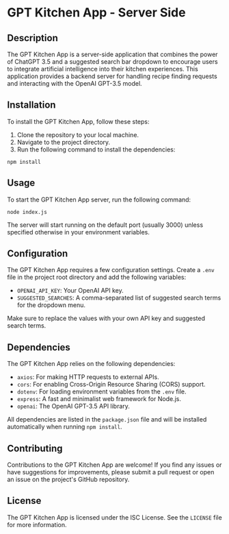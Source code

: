 # GPT Kitchen App - Server Side

## Description
The GPT Kitchen App is a server-side application that combines the power of ChatGPT 3.5 and a suggested search bar dropdown to encourage users to integrate artificial intelligence into their kitchen experiences. This application provides a backend server for handling recipe finding requests and interacting with the OpenAI GPT-3.5 model.

## Installation
To install the GPT Kitchen App, follow these steps:

1. Clone the repository to your local machine.
2. Navigate to the project directory.
3. Run the following command to install the dependencies:

```
npm install
```

## Usage
To start the GPT Kitchen App server, run the following command:

```
node index.js
```

The server will start running on the default port (usually 3000) unless specified otherwise in your environment variables.

## Configuration
The GPT Kitchen App requires a few configuration settings. Create a `.env` file in the project root directory and add the following variables:

- `OPENAI_API_KEY`: Your OpenAI API key.
- `SUGGESTED_SEARCHES`: A comma-separated list of suggested search terms for the dropdown menu.

Make sure to replace the values with your own API key and suggested search terms.

## Dependencies
The GPT Kitchen App relies on the following dependencies:

- `axios`: For making HTTP requests to external APIs.
- `cors`: For enabling Cross-Origin Resource Sharing (CORS) support.
- `dotenv`: For loading environment variables from the `.env` file.
- `express`: A fast and minimalist web framework for Node.js.
- `openai`: The OpenAI GPT-3.5 API library.

All dependencies are listed in the `package.json` file and will be installed automatically when running `npm install`.

## Contributing
Contributions to the GPT Kitchen App are welcome! If you find any issues or have suggestions for improvements, please submit a pull request or open an issue on the project's GitHub repository.

## License
The GPT Kitchen App is licensed under the ISC License. See the `LICENSE` file for more information.
